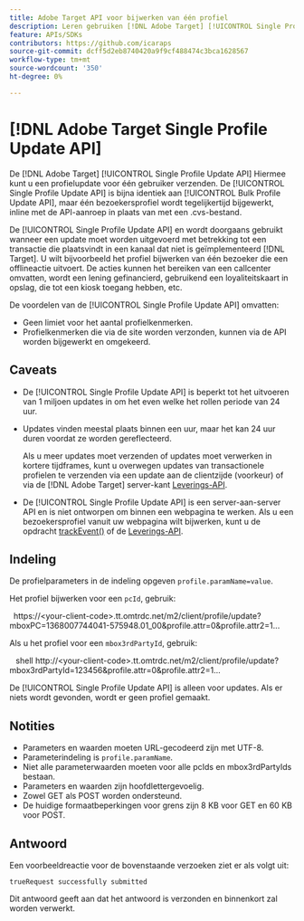 ```yaml
---
title: Adobe Target API voor bijwerken van één profiel
description: Leren gebruiken [!DNL Adobe Target] [!UICONTROL Single Profile Update API] om de profielgegevens van één bezoeker te verzenden naar [!DNL Target].
feature: APIs/SDKs
contributors: https://github.com/icaraps
source-git-commit: dcff5d2eb8740420a9f9cf488474c3bca1628567
workflow-type: tm+mt
source-wordcount: '350'
ht-degree: 0%

---
```


# [!DNL Adobe Target Single Profile Update API]

De [!DNL Adobe Target] [!UICONTROL Single Profile Update API] Hiermee kunt u een profielupdate voor één gebruiker verzenden. De [!UICONTROL Single Profile Update API] is bijna identiek aan [!UICONTROL Bulk Profile Update API], maar één bezoekersprofiel wordt tegelijkertijd bijgewerkt, inline met de API-aanroep in plaats van met een .cvs-bestand.

De [!UICONTROL Single Profile Update API] en wordt doorgaans gebruikt wanneer een update moet worden uitgevoerd met betrekking tot een transactie die plaatsvindt in een kanaal dat niet is geïmplementeerd [!DNL Target]. U wilt bijvoorbeeld het profiel bijwerken van één bezoeker die een offlineactie uitvoert. De acties kunnen het bereiken van een callcenter omvatten, wordt een lening gefinancierd, gebruikend een loyaliteitskaart in opslag, die tot een kiosk toegang hebben, etc.

De voordelen van de [!UICONTROL Single Profile Update API] omvatten:

* Geen limiet voor het aantal profielkenmerken.
* Profielkenmerken die via de site worden verzonden, kunnen via de API worden bijgewerkt en omgekeerd.

## Caveats

* De [!UICONTROL Single Profile Update API] is beperkt tot het uitvoeren van 1 miljoen updates in om het even welke het rollen periode van 24 uur.
* Updates vinden meestal plaats binnen een uur, maar het kan 24 uur duren voordat ze worden gereflecteerd.

  Als u meer updates moet verzenden of updates moet verwerken in kortere tijdframes, kunt u overwegen updates van transactionele profielen te verzenden via een update aan de clientzijde (voorkeur) of via de [!DNL Adobe Target] server-kant [Leverings-API](/help/dev/implement/delivery-api/overview.md).

* De [!UICONTROL Single Profile Update API] is een server-aan-server API en is niet ontworpen om binnen een webpagina te werken. Als u een bezoekersprofiel vanuit uw webpagina wilt bijwerken, kunt u de opdracht [trackEvent()](/help/dev/implement/client-side/atjs/atjs-functions/adobe-target-trackevent.md) of de [Leverings-API](/help/dev/implement/delivery-api/overview.md).

## Indeling

De profielparameters in de indeling opgeven `profile.paramName=value`.

Het profiel bijwerken voor een `pcId`, gebruik:

``` ```
https://&lt;your-client-code>.tt.omtrdc.net/m2/client/profile/update?mboxPC=1368007744041-575948.01_00&profile.attr=0&profile.attr2=1...
``` ```

Als u het profiel voor een `mbox3rdPartyId`, gebruik:

``` ```
shell http://&lt;your-client-code>.tt.omtrdc.net/m2/client/profile/update?mbox3rdPartyId=123456&profile.attr=0&profile.attr2=1...
``` ```

De [!UICONTROL Single Profile Update API] is alleen voor updates. Als er niets wordt gevonden, wordt er geen profiel gemaakt.

## Notities

* Parameters en waarden moeten URL-gecodeerd zijn met UTF-8.
* Parameterindeling is `profile.paramName`.
* Niet alle parameterwaarden moeten voor alle pcIds en mbox3rdPartyIds bestaan.
* Parameters en waarden zijn hoofdlettergevoelig.
* Zowel GET als POST worden ondersteund.
* De huidige formaatbeperkingen voor grens zijn 8 KB voor GET en 60 KB voor POST.

## Antwoord

Een voorbeeldreactie voor de bovenstaande verzoeken ziet er als volgt uit:

`trueRequest successfully submitted`

Dit antwoord geeft aan dat het antwoord is verzonden en binnenkort zal worden verwerkt.